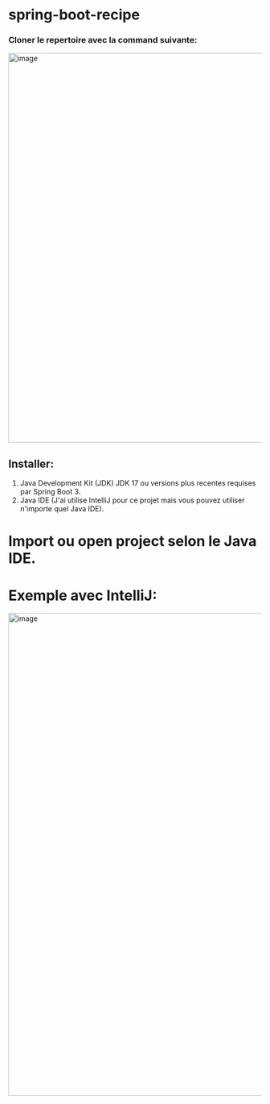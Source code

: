 # spring-boot-recipe

### Cloner le repertoire avec la command suivante:
 <img width="774" alt="image" src="https://github.com/user-attachments/assets/0426cbc7-248c-4710-a4a8-49cf156bd13d">
 
 ## Installer:

 1. Java Development Kit (JDK) JDK 17 ou versions plus recentes requises par Spring Boot 3.
 2.  Java IDE (J'ai utilise IntelliJ pour ce projet mais vous pouvez utiliser n'importe quel Java IDE).

# Import ou open project selon le Java IDE.

# Exemple avec IntelliJ:

<img width="959" alt="image" src="https://github.com/user-attachments/assets/e217660c-8998-4a6b-b5a5-1d2af4f344d1">



